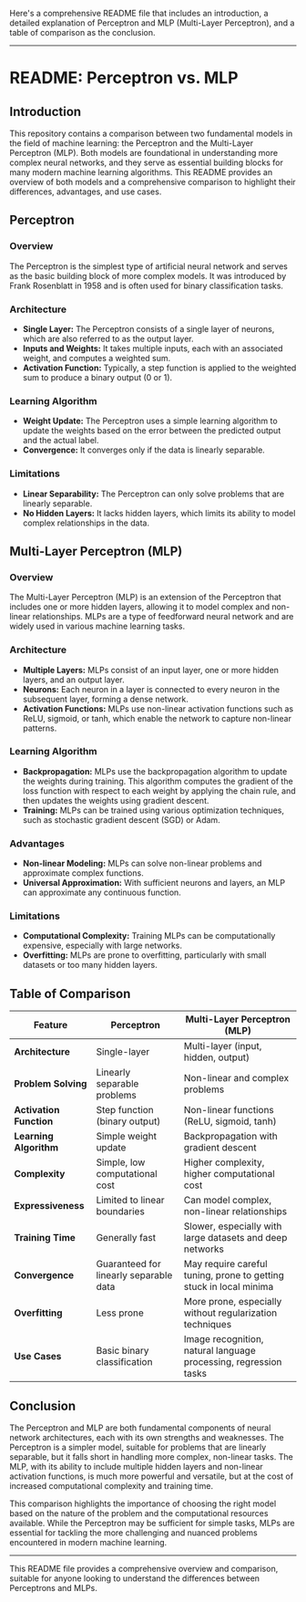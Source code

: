 Here's a comprehensive README file that includes an introduction, a detailed explanation of Perceptron and MLP (Multi-Layer Perceptron), and a table of comparison as the conclusion.

---

# README: Perceptron vs. MLP

## Introduction

This repository contains a comparison between two fundamental models in the field of machine learning: the Perceptron and the Multi-Layer Perceptron (MLP). Both models are foundational in understanding more complex neural networks, and they serve as essential building blocks for many modern machine learning algorithms. This README provides an overview of both models and a comprehensive comparison to highlight their differences, advantages, and use cases.

## Perceptron

### Overview
The Perceptron is the simplest type of artificial neural network and serves as the basic building block of more complex models. It was introduced by Frank Rosenblatt in 1958 and is often used for binary classification tasks.

### Architecture
- **Single Layer:** The Perceptron consists of a single layer of neurons, which are also referred to as the output layer.
- **Inputs and Weights:** It takes multiple inputs, each with an associated weight, and computes a weighted sum.
- **Activation Function:** Typically, a step function is applied to the weighted sum to produce a binary output (0 or 1).

### Learning Algorithm
- **Weight Update:** The Perceptron uses a simple learning algorithm to update the weights based on the error between the predicted output and the actual label.
- **Convergence:** It converges only if the data is linearly separable.

### Limitations
- **Linear Separability:** The Perceptron can only solve problems that are linearly separable.
- **No Hidden Layers:** It lacks hidden layers, which limits its ability to model complex relationships in the data.

## Multi-Layer Perceptron (MLP)

### Overview
The Multi-Layer Perceptron (MLP) is an extension of the Perceptron that includes one or more hidden layers, allowing it to model complex and non-linear relationships. MLPs are a type of feedforward neural network and are widely used in various machine learning tasks.

### Architecture
- **Multiple Layers:** MLPs consist of an input layer, one or more hidden layers, and an output layer.
- **Neurons:** Each neuron in a layer is connected to every neuron in the subsequent layer, forming a dense network.
- **Activation Functions:** MLPs use non-linear activation functions such as ReLU, sigmoid, or tanh, which enable the network to capture non-linear patterns.

### Learning Algorithm
- **Backpropagation:** MLPs use the backpropagation algorithm to update the weights during training. This algorithm computes the gradient of the loss function with respect to each weight by applying the chain rule, and then updates the weights using gradient descent.
- **Training:** MLPs can be trained using various optimization techniques, such as stochastic gradient descent (SGD) or Adam.

### Advantages
- **Non-linear Modeling:** MLPs can solve non-linear problems and approximate complex functions.
- **Universal Approximation:** With sufficient neurons and layers, an MLP can approximate any continuous function.

### Limitations
- **Computational Complexity:** Training MLPs can be computationally expensive, especially with large networks.
- **Overfitting:** MLPs are prone to overfitting, particularly with small datasets or too many hidden layers.

## Table of Comparison

| Feature                          | Perceptron                     | Multi-Layer Perceptron (MLP)     |
|----------------------------------|--------------------------------|----------------------------------|
| **Architecture**                 | Single-layer                   | Multi-layer (input, hidden, output) |
| **Problem Solving**              | Linearly separable problems    | Non-linear and complex problems   |
| **Activation Function**          | Step function (binary output)  | Non-linear functions (ReLU, sigmoid, tanh) |
| **Learning Algorithm**           | Simple weight update           | Backpropagation with gradient descent |
| **Complexity**                   | Simple, low computational cost | Higher complexity, higher computational cost |
| **Expressiveness**               | Limited to linear boundaries   | Can model complex, non-linear relationships |
| **Training Time**                | Generally fast                 | Slower, especially with large datasets and deep networks |
| **Convergence**                  | Guaranteed for linearly separable data | May require careful tuning, prone to getting stuck in local minima |
| **Overfitting**                  | Less prone                     | More prone, especially without regularization techniques |
| **Use Cases**                    | Basic binary classification    | Image recognition, natural language processing, regression tasks |

## Conclusion

The Perceptron and MLP are both fundamental components of neural network architectures, each with its own strengths and weaknesses. The Perceptron is a simpler model, suitable for problems that are linearly separable, but it falls short in handling more complex, non-linear tasks. The MLP, with its ability to include multiple hidden layers and non-linear activation functions, is much more powerful and versatile, but at the cost of increased computational complexity and training time.

This comparison highlights the importance of choosing the right model based on the nature of the problem and the computational resources available. While the Perceptron may be sufficient for simple tasks, MLPs are essential for tackling the more challenging and nuanced problems encountered in modern machine learning.

---

This README file provides a comprehensive overview and comparison, suitable for anyone looking to understand the differences between Perceptrons and MLPs.
